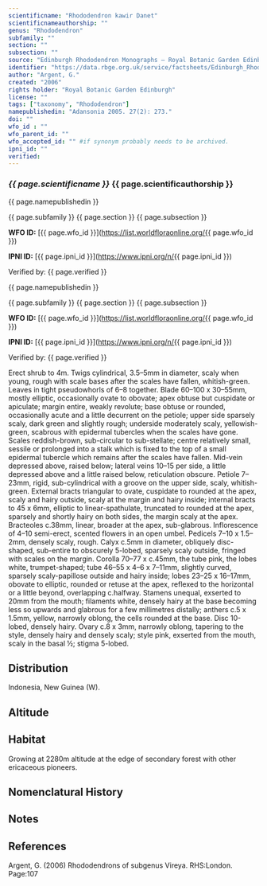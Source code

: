 ```yaml
---
scientificname: "Rhododendron kawir Danet"
scientificnameauthorship: ""
genus: "Rhododendron"
subfamily: ""
section: ""
subsection: ""
source: "Edinburgh Rhododendron Monographs – Royal Botanic Garden Edinburgh"
identifier: "https://data.rbge.org.uk/service/factsheets/Edinburgh_Rhododendron_Monographs.xhtml"
author: "Argent, G."
created: "2006"
rights holder: "Royal Botanic Garden Edinburgh"
license: ""
tags: ["taxonomy", "Rhododendron"]
namepublishedin: "Adansonia 2005. 27(2): 273."
doi: ""
wfo_id : ""
wfo_parent_id: ""
wfo_accepted_id: "" #if synonym probably needs to be archived.                      
ipni_id: ""
verified:
---
```

### _{{ page.scientificname }}_ {{ page.scientificauthorship }}
 {{ page.namepublishedin }}

{{ page.subfamily }} {{ page.section }} {{ page.subsection }}

**WFO ID:** [{{ page.wfo_id }}](https://list.worldfloraonline.org/{{ page.wfo_id }})

**IPNI ID:** [{{ page.ipni_id }}](https://www.ipni.org/n/{{ page.ipni_id }})

Verified by: {{ page.verified }}

 {{ page.namepublishedin }}

{{ page.subfamily }} {{ page.section }} {{ page.subsection }}

**WFO ID:** [{{ page.wfo_id }}](https://list.worldfloraonline.org/{{ page.wfo_id }})

**IPNI ID:** [{{ page.ipni_id }}](https://www.ipni.org/n/{{ page.ipni_id }})

Verified by: {{ page.verified }}



Erect shrub to 4m. Twigs cylindrical, 3.5–5mm in diameter, scaly when young, rough with scale bases after the scales have fallen, whitish-green. Leaves in tight pseudowhorls of 6–8 together. Blade 60–100 x 30–55mm, mostly elliptic, occasionally ovate to obovate; apex obtuse but cuspidate or apiculate; margin entire, weakly revolute; base obtuse or rounded, occasionally acute and a little decurrent on the petiole; upper side sparsely scaly, dark green and slightly rough; underside moderately scaly, yellowish-green, scabrous with epidermal tubercles when the scales have gone. Scales reddish-brown, sub-­circular to sub-stellate; centre relatively small, sessile or prolonged into a stalk which is fixed to the top of a small epidermal tubercle which remains after the scales have fallen. Mid-vein depressed above, raised below; lateral veins 10–15 per side, a little depressed above and a little raised below, reticulation obscure. Petiole 7–23mm, rigid, sub-­cylindrical with a groove on the upper side, scaly, whitish-green. External bracts triangular to ovate, cuspidate to rounded at the apex, scaly and hairy outside, scaly at the margin and hairy inside; internal bracts to 45 x 6mm, elliptic to linear-spathulate, truncated to rounded at the apex, sparsely and shortly hairy on both sides, the margin scaly at the apex. Bracteoles c.38mm, linear, broader at the apex, sub-glabrous. Inflorescence of 4–10 semi-erect, scented flowers in an open umbel. Pedicels 7–10 x 1.5–2mm, densely scaly, rough. Calyx c.5mm in diameter, obliquely disc-shaped, sub-entire to obscurely 5-lobed, sparsely scaly outside, fringed with scales on the margin. Corolla 70–77 x c.45mm, the tube pink, the lobes white, trumpet-shaped; tube 46–55 x 4–6 x 7–11mm, slightly curved, sparsely scaly-papillose outside and hairy inside; lobes 23–25 x 16–17mm, obovate to elliptic, rounded or retuse at the apex, reflexed to the horizontal or a little beyond, overlapping c.halfway. Stamens unequal, exserted to 20mm from the mouth; filaments white, densely hairy at the base becoming less so upwards and glabrous for a few millimetres distally; anthers c.5 x 1.5mm, yellow, narrowly oblong, the cells rounded at the base. Disc 10-lobed, densely hairy. Ovary c.8 x 3mm, narrowly oblong, tapering to the style, densely hairy and densely scaly; style pink, exserted from the mouth, scaly in the basal ½; stigma 5-lobed.

## Distribution
Indonesia, New Guinea (W).

## Altitude


## Habitat
Growing at 2280m altitude at the edge of secondary forest with other ericaceous pioneers.

## Nomenclatural History

                       
## Notes


## References

Argent, G. (2006) Rhododendrons of subgenus Vireya. RHS:London. Page:107

